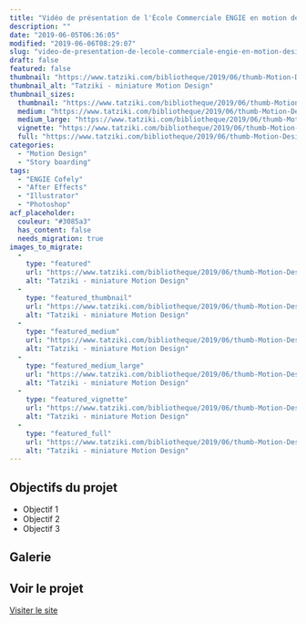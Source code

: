 ```yaml
---
title: "Vidéo de présentation de l'École Commerciale ENGIE en motion design"
description: ""
date: "2019-06-05T06:36:05"
modified: "2019-06-06T08:29:07"
slug: "video-de-presentation-de-lecole-commerciale-engie-en-motion-design"
draft: false
featured: false
thumbnail: "https://www.tatziki.com/bibliotheque/2019/06/thumb-Motion-Design-ENGIE-COFELY-Ecole-Commerciale.jpg"
thumbnail_alt: "Tatziki - miniature Motion Design"
thumbnail_sizes:
  thumbnail: "https://www.tatziki.com/bibliotheque/2019/06/thumb-Motion-Design-ENGIE-COFELY-Ecole-Commerciale-150x150.jpg"
  medium: "https://www.tatziki.com/bibliotheque/2019/06/thumb-Motion-Design-ENGIE-COFELY-Ecole-Commerciale-300x147.jpg"
  medium_large: "https://www.tatziki.com/bibliotheque/2019/06/thumb-Motion-Design-ENGIE-COFELY-Ecole-Commerciale-768x376.jpg"
  vignette: "https://www.tatziki.com/bibliotheque/2019/06/thumb-Motion-Design-ENGIE-COFELY-Ecole-Commerciale-380x186.jpg"
  full: "https://www.tatziki.com/bibliotheque/2019/06/thumb-Motion-Design-ENGIE-COFELY-Ecole-Commerciale.jpg"
categories:
  - "Motion Design"
  - "Story boarding"
tags:
  - "ENGIE Cofely"
  - "After Effects"
  - "Illustrator"
  - "Photoshop"
acf_placeholder:
  couleur: "#3085a3"
  has_content: false
  needs_migration: true
images_to_migrate:
  -
    type: "featured"
    url: "https://www.tatziki.com/bibliotheque/2019/06/thumb-Motion-Design-ENGIE-COFELY-Ecole-Commerciale.jpg"
    alt: "Tatziki - miniature Motion Design"
  -
    type: "featured_thumbnail"
    url: "https://www.tatziki.com/bibliotheque/2019/06/thumb-Motion-Design-ENGIE-COFELY-Ecole-Commerciale-150x150.jpg"
    alt: "Tatziki - miniature Motion Design"
  -
    type: "featured_medium"
    url: "https://www.tatziki.com/bibliotheque/2019/06/thumb-Motion-Design-ENGIE-COFELY-Ecole-Commerciale-300x147.jpg"
    alt: "Tatziki - miniature Motion Design"
  -
    type: "featured_medium_large"
    url: "https://www.tatziki.com/bibliotheque/2019/06/thumb-Motion-Design-ENGIE-COFELY-Ecole-Commerciale-768x376.jpg"
    alt: "Tatziki - miniature Motion Design"
  -
    type: "featured_vignette"
    url: "https://www.tatziki.com/bibliotheque/2019/06/thumb-Motion-Design-ENGIE-COFELY-Ecole-Commerciale-380x186.jpg"
    alt: "Tatziki - miniature Motion Design"
  -
    type: "featured_full"
    url: "https://www.tatziki.com/bibliotheque/2019/06/thumb-Motion-Design-ENGIE-COFELY-Ecole-Commerciale.jpg"
    alt: "Tatziki - miniature Motion Design"
---
```


## Objectifs du projet

<!-- TODO: Ajouter les objectifs depuis ACF -->
- Objectif 1
- Objectif 2
- Objectif 3

## Galerie

<!-- TODO: Ajouter les images du projet -->

## Voir le projet

[Visiter le site](https://www.tatziki.com/video-de-presentation-de-lecole-commerciale-engie-en-motion-design/)
